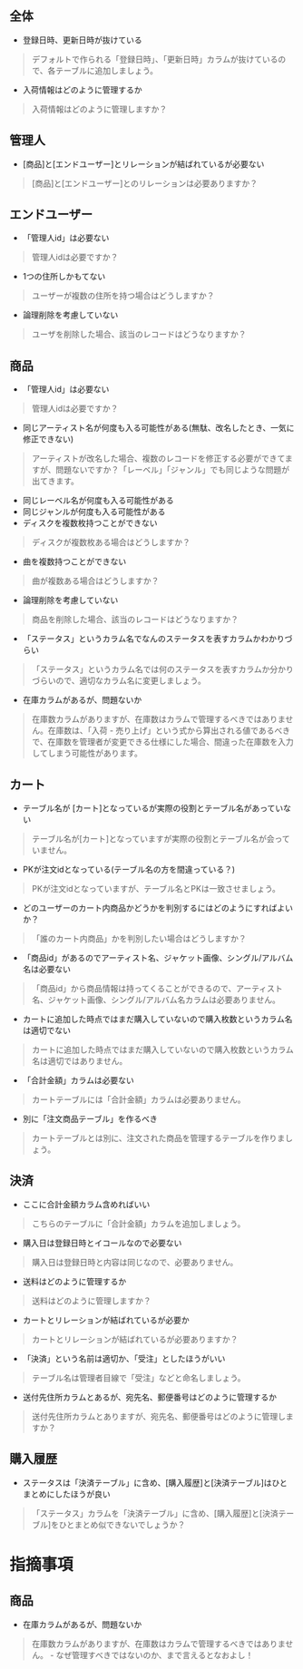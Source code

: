 ## 全体
- 登録日時、更新日時が抜けている
 > デフォルトで作られる「登録日時」、「更新日時」カラムが抜けているので、各テーブルに追加しましょう。
- 入荷情報はどのように管理するか
 > 入荷情報はどのように管理しますか？

## 管理人
- [商品]と[エンドユーザー]とリレーションが結ばれているが必要ない
 > [商品]と[エンドユーザー]とのリレーションは必要ありますか？

## エンドユーザー
- 「管理人id」は必要ない
 > 管理人idは必要ですか？
- 1つの住所しかもてない
 > ユーザーが複数の住所を持つ場合はどうしますか？
- 論理削除を考慮していない
 > ユーザを削除した場合、該当のレコードはどうなりますか？

## 商品
- 「管理人id」は必要ない
 > 管理人idは必要ですか？
- 同じアーティスト名が何度も入る可能性がある(無駄、改名したとき、一気に修正できない)
 > アーティストが改名した場合、複数のレコードを修正する必要ができてますが、問題ないですか？「レーベル」「ジャンル」でも同じような問題が出てきます。
- 同じレーベル名が何度も入る可能性がある
- 同じジャンルが何度も入る可能性がある
- ディスクを複数枚持つことができない
 > ディスクが複数枚ある場合はどうしますか？
- 曲を複数持つことができない
 > 曲が複数ある場合はどうしますか？
- 論理削除を考慮していない
 > 商品を削除した場合、該当のレコードはどうなりますか？
- 「ステータス」というカラム名でなんのステータスを表すカラムかわかりづらい
 > 「ステータス」というカラム名では何のステータスを表すカラムか分かりづらいので、適切なカラム名に変更しましょう。
- 在庫カラムがあるが、問題ないか
 > 在庫数カラムがありますが、在庫数はカラムで管理するべきではありません。在庫数は、「入荷 - 売り上げ」という式から算出される値であるべきで、在庫数を管理者が変更できる仕様にした場合、間違った在庫数を入力してしまう可能性があります。

## カート
- テーブル名が [カート]となっているが実際の役割とテーブル名があっていない
 > テーブル名が[カート]となっていますが実際の役割とテーブル名が会っていません。
- PKが注文idとなっている(テーブル名の方を間違っている？)
 > PKが注文idとなっていますが、テーブル名とPKは一致させましょう。
- どのユーザーのカート内商品かどうかを判別するにはどのようにすればよいか？
 > 「誰のカート内商品」かを判別したい場合はどうしますか？
- 「商品id」があるのでアーティスト名、ジャケット画像、シングル/アルバム名は必要ない
 > 「商品id」から商品情報は持ってくることができるので、アーティスト名、ジャケット画像、シングル/アルバム名カラムは必要ありません。
- カートに追加した時点ではまだ購入していないので購入枚数というカラム名は適切でない
 > カートに追加した時点ではまだ購入していないので購入枚数というカラム名は適切ではありません。
- 「合計金額」カラムは必要ない
 > カートテーブルには「合計金額」カラムは必要ありません。
- 別に「注文商品テーブル」を作るべき
 > カートテーブルとは別に、注文された商品を管理するテーブルを作りましょう。

## 決済
- ここに合計金額カラム含めればいい
 > こちらのテーブルに「合計金額」カラムを追加しましょう。
- 購入日は登録日時とイコールなので必要ない
 > 購入日は登録日時と内容は同じなので、必要ありません。
- 送料はどのように管理するか
 > 送料はどのように管理しますか？
- カートとリレーションが結ばれているが必要か
 > カートとリレーションが結ばれているが必要ありますか？
- 「決済」という名前は適切か、「受注」としたほうがいい
 > テーブル名は管理者目線で「受注」などと命名しましょう。
- 送付先住所カラムとあるが、宛先名、郵便番号はどのように管理するか
 > 送付先住所カラムとありますが、宛先名、郵便番号はどのように管理しますか？

## 購入履歴
- ステータスは「決済テーブル」に含め、[購入履歴]と[決済テーブル]はひとまとめにしたほうが良い
 > 「ステータス」カラムを「決済テーブル」に含め、[購入履歴]と[決済テーブル]をひとまとめ似できないでしょうか？


 # 指摘事項

## 商品
- 在庫カラムがあるが、問題ないか
 > 在庫数カラムがありますが、在庫数はカラムで管理するべきではありません。
    - なぜ管理すべきではないのか、まで言えるとなおよし！